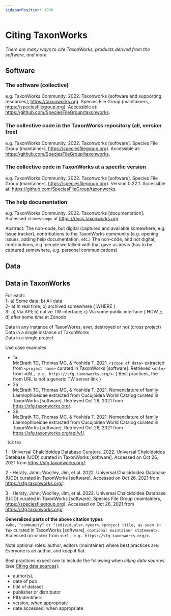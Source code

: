 ```yaml
---
sidebarPosition: 1000
---
```


# Citing TaxonWorks

_There are many ways to cite TaxonWorks, products derived from the software, and more._

## Software

### The software (collective)
e.g. TaxonWorks Community. 2022. Taxonworks [software and supporting resources], https://taxonworks.org. Species File Group (maintainers, https://speciesfilegroup.org). Accessible at: https://github.com/SpeciesFileGroup/taxonworks.
### The collective code in the TaxonWorks repository (all, version free)
e.g. TaxonWorks Community. 2022. Taxonworks [software]. Species File Group (maintainers, https://speciesfilegroup.org). Accessible at: https://github.com/SpeciesFileGroup/taxonworks.
### The collective code in TaxonWorks at a specific version
e.g. TaxonWorks Community. 2022. Taxonworks [software]. Species File Group (maintainers, https://speciesfilegroup.org). Version 0.22.1. Accessible at: https://github.com/SpeciesFileGroup/taxonworks.
### The help documentation
e.g. TaxonWorks Community. 2022. Taxonworks [documentation]. Accessed `<timestamp>` at https://docs.taxonworks.org.

Abstract:
  The non-code, but digital (captured and available somewhere, e.g. Issue tracker), contributions to the TaxonWorks community (e.g. opening issues, adding help documentation, etc.)
  The non-code, and not digital, contributions, e.g. people we talked with that gave us ideas (has to be captured somewhere, e.g. personal communications)

## Data

## Data in TaxonWorks

For each:  
  1- a) Some data; b) All data  
  2- a) In real time; b) archived somewhere { WHERE }  
  3- a) Via API; b) native TW interface; c) Via some public interface { HOW }; d) after some time at Zenodo   

Data in any instance of TaxonWorks, ever, destroyed or not (cross project)  
Data in a single instance of TaxonWorks  
Data in a single project  

Use case examples

- 1a  
McElrath TC, Thomas MC, & Yoshida T. 2021. `<scope of data>` extracted from `<project name>` curated in TaxonWorks [software]. Retrieved `<date>` from `<URL, e.g. https://sfg.taxonworks.org/>`.  { Best practices, the from URL is not a generic TW server link }
- 2a  
McElrath TC, Thomas MC, & Yoshida T. 2021. Nomenclature of family Laemophloeidae extracted from Cucujoidea World Catalog curated in TaxonWorks [software]. Retrieved Oct 26, 2021 from https://sfg.taxonworks.org/.
- 3b  
McElrath TC, Thomas MC, & Yoshida T. 2021. Nomenclature of family Laemophloeidae extracted from Cucujoidea World Catalog curated in TaxonWorks [software]. Retrieved Oct 26, 2021 from https://sfg.taxonworks.org/api/v1/.


```
 bibtex
```

1 - Universal Chalcidoidea Database Curators. 2022. Universal Chalcidoidea Database (UCD) curated in TaxonWorks [software]. Accessed on Oct 26, 2021 from https://sfg.taxonworks.org/.

2 - Heraty, John; Woolley, Jim, et al. 2022. Universal Chalcidoidea Database (UCD) curated in TaxonWorks [software]. Accessed on Oct 26, 2021 from https://sfg.taxonworks.org/.

3 - Heraty, John; Woolley, Jim, et al. 2022. Universal Chalcidoidea Database (UCD) curated in TaxonWorks [software]. Species File Group (maintainers, https://speciesfilegroup.org). Accessed on Oct 26, 2021 from https://sfg.taxonworks.org/.

**Generalized parts of the above citation types**  
`<who, "community" or "individuals>`. `<year>`. `<project title, as seen in TW>` curated in TaxonWorks [software]. `<optional maintainer statement>`. Accessed on `<date>` from `<url, e.g. https://sfg.taxonworks.org/>`.


Note optional roles: author, editors (maintainer) where best practices are: Everyone is an author, and keep it flat.  

Best practices expect one to include the following when _citing data sources_ (see <a href="https://library.cumc.columbia.edu/insight/citing-data-sources" target="_blank">Citing data sources</a>):   
- author(s), 
- date of pub
- title of dataset
- publisher or distributor
- PID/identifiers
- version, when appropriate
- date accessed, when appropriate

